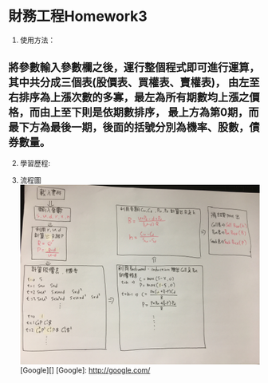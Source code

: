 # 財務工程Homework3

1.  使用方法：

  將參數輸入參數欄之後，運行整個程式即可進行運算，其中共分成三個表(股價表、買權表、賣權表)，
  由左至右排序為上漲次數的多寡，最左為所有期數均上漲之價格，而由上至下則是依期數排序，
  最上方為第0期，而最下方為最後一期，後面的括號分別為機率、股數，債券數量。
--

2.  學習歷程:

3.  流程圖
![流程表](流程表.JPG)
[Google][]
[Google]: http://google.com/
